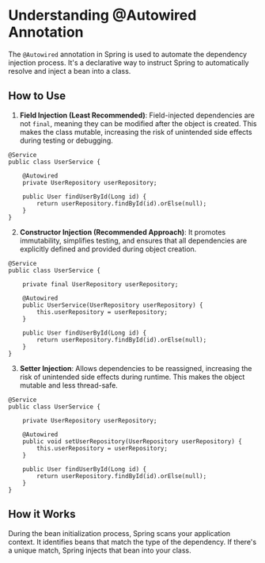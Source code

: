 # Understanding @Autowired Annotation

The `@Autowired` annotation in Spring is used to automate the dependency injection process. It's a declarative way to instruct Spring to automatically resolve and inject a bean into a class. 

## How to Use

1. **Field Injection (Least Recommended)**: Field-injected dependencies are not `final`, meaning they can be modified after the object is created. This makes the class mutable, increasing the risk of unintended side effects during testing or debugging.

```
@Service
public class UserService {

    @Autowired
    private UserRepository userRepository;

    public User findUserById(Long id) {
        return userRepository.findById(id).orElse(null);
    }
}
```

2. **Constructor Injection (Recommended Approach)**: It promotes immutability, simplifies testing, and ensures that all dependencies are explicitly defined and provided during object creation.

```
@Service
public class UserService {

    private final UserRepository userRepository;

    @Autowired
    public UserService(UserRepository userRepository) {
        this.userRepository = userRepository;
    }

    public User findUserById(Long id) {
        return userRepository.findById(id).orElse(null);
    }
}
```

3. **Setter Injection**: Allows dependencies to be reassigned, increasing the risk of unintended side effects during runtime. This makes the object mutable and less thread-safe.

```
@Service
public class UserService {

    private UserRepository userRepository;

    @Autowired
    public void setUserRepository(UserRepository userRepository) {
        this.userRepository = userRepository;
    }

    public User findUserById(Long id) {
        return userRepository.findById(id).orElse(null);
    }
}
```

## How it Works

During the bean initialization process, Spring scans your application context. It identifies beans that match the type of the dependency. If there's a unique match, Spring injects that bean into your class.
